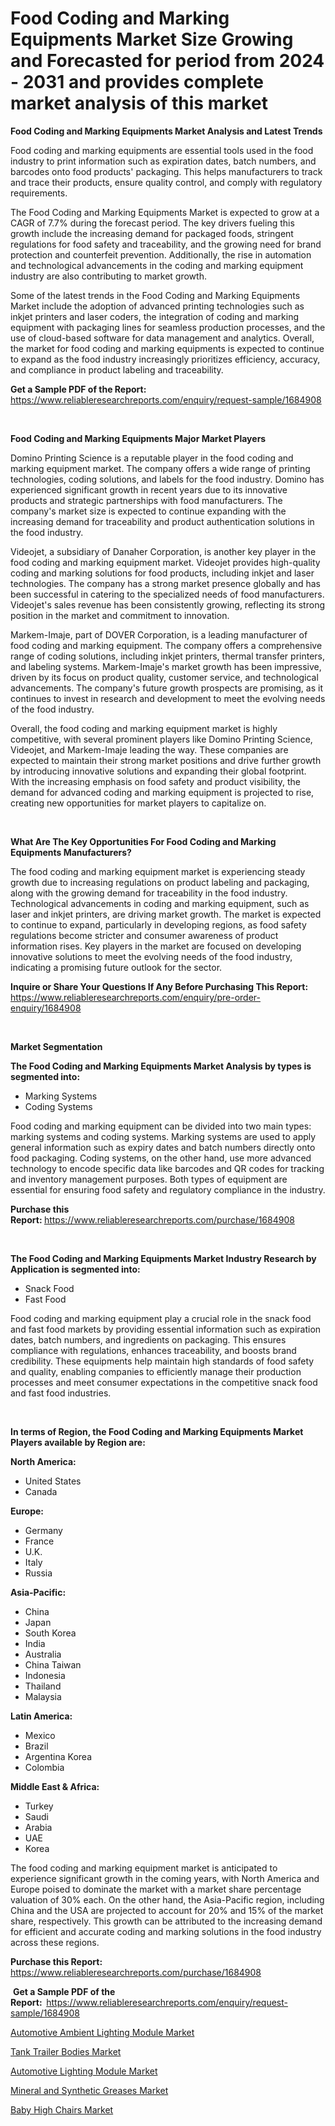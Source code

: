 <p><h1>Food Coding and Marking Equipments Market Size Growing and Forecasted for period from 2024 - 2031 and provides complete market analysis of this market</h1></p><p><strong>Food Coding and Marking Equipments Market Analysis and Latest Trends</strong></p>
<p><p>Food coding and marking equipments are essential tools used in the food industry to print information such as expiration dates, batch numbers, and barcodes onto food products' packaging. This helps manufacturers to track and trace their products, ensure quality control, and comply with regulatory requirements.</p><p>The Food Coding and Marking Equipments Market is expected to grow at a CAGR of 7.7% during the forecast period. The key drivers fueling this growth include the increasing demand for packaged foods, stringent regulations for food safety and traceability, and the growing need for brand protection and counterfeit prevention. Additionally, the rise in automation and technological advancements in the coding and marking equipment industry are also contributing to market growth.</p><p>Some of the latest trends in the Food Coding and Marking Equipments Market include the adoption of advanced printing technologies such as inkjet printers and laser coders, the integration of coding and marking equipment with packaging lines for seamless production processes, and the use of cloud-based software for data management and analytics. Overall, the market for food coding and marking equipments is expected to continue to expand as the food industry increasingly prioritizes efficiency, accuracy, and compliance in product labeling and traceability.</p></p>
<p><strong>Get a Sample PDF of the Report:&nbsp;</strong> <a href="https://www.reliableresearchreports.com/enquiry/request-sample/1684908">https://www.reliableresearchreports.com/enquiry/request-sample/1684908</a></p>
<p>&nbsp;</p>
<p><strong>Food Coding and Marking Equipments Major Market Players</strong></p>
<p><p>Domino Printing Science is a reputable player in the food coding and marking equipment market. The company offers a wide range of printing technologies, coding solutions, and labels for the food industry. Domino has experienced significant growth in recent years due to its innovative products and strategic partnerships with food manufacturers. The company's market size is expected to continue expanding with the increasing demand for traceability and product authentication solutions in the food industry.</p><p>Videojet, a subsidiary of Danaher Corporation, is another key player in the food coding and marking equipment market. Videojet provides high-quality coding and marking solutions for food products, including inkjet and laser technologies. The company has a strong market presence globally and has been successful in catering to the specialized needs of food manufacturers. Videojet's sales revenue has been consistently growing, reflecting its strong position in the market and commitment to innovation.</p><p>Markem-Imaje, part of DOVER Corporation, is a leading manufacturer of food coding and marking equipment. The company offers a comprehensive range of coding solutions, including inkjet printers, thermal transfer printers, and labeling systems. Markem-Imaje's market growth has been impressive, driven by its focus on product quality, customer service, and technological advancements. The company's future growth prospects are promising, as it continues to invest in research and development to meet the evolving needs of the food industry.</p><p>Overall, the food coding and marking equipment market is highly competitive, with several prominent players like Domino Printing Science, Videojet, and Markem-Imaje leading the way. These companies are expected to maintain their strong market positions and drive further growth by introducing innovative solutions and expanding their global footprint. With the increasing emphasis on food safety and product visibility, the demand for advanced coding and marking equipment is projected to rise, creating new opportunities for market players to capitalize on.</p></p>
<p>&nbsp;</p>
<p><strong>What Are The Key Opportunities For Food Coding and Marking Equipments Manufacturers?</strong></p>
<p><p>The food coding and marking equipment market is experiencing steady growth due to increasing regulations on product labeling and packaging, along with the growing demand for traceability in the food industry. Technological advancements in coding and marking equipment, such as laser and inkjet printers, are driving market growth. The market is expected to continue to expand, particularly in developing regions, as food safety regulations become stricter and consumer awareness of product information rises. Key players in the market are focused on developing innovative solutions to meet the evolving needs of the food industry, indicating a promising future outlook for the sector.</p></p>
<p><strong>Inquire or Share Your Questions If Any Before Purchasing This Report:</strong> <a href="https://www.reliableresearchreports.com/enquiry/pre-order-enquiry/1684908">https://www.reliableresearchreports.com/enquiry/pre-order-enquiry/1684908</a></p>
<p>&nbsp;</p>
<p><strong>Market Segmentation</strong></p>
<p><strong>The Food Coding and Marking Equipments Market Analysis by types is segmented into:</strong></p>
<p><ul><li>Marking Systems</li><li>Coding Systems</li></ul></p>
<p><p>Food coding and marking equipment can be divided into two main types: marking systems and coding systems. Marking systems are used to apply general information such as expiry dates and batch numbers directly onto food packaging. Coding systems, on the other hand, use more advanced technology to encode specific data like barcodes and QR codes for tracking and inventory management purposes. Both types of equipment are essential for ensuring food safety and regulatory compliance in the industry.</p></p>
<p><strong>Purchase this Report:&nbsp;</strong><a href="https://www.reliableresearchreports.com/purchase/1684908">https://www.reliableresearchreports.com/purchase/1684908</a></p>
<p>&nbsp;</p>
<p><strong>The Food Coding and Marking Equipments Market Industry Research by Application is segmented into:</strong></p>
<p><ul><li>Snack Food</li><li>Fast Food</li></ul></p>
<p><p>Food coding and marking equipment play a crucial role in the snack food and fast food markets by providing essential information such as expiration dates, batch numbers, and ingredients on packaging. This ensures compliance with regulations, enhances traceability, and boosts brand credibility. These equipments help maintain high standards of food safety and quality, enabling companies to efficiently manage their production processes and meet consumer expectations in the competitive snack food and fast food industries.</p></p>
<p>&nbsp;</p>
<p><strong>In terms of Region, the Food Coding and Marking Equipments Market Players available by Region are:</strong></p>
<p>
    <p> <strong> North America: </strong>
        <ul>
            <li>United States</li>
            <li>Canada</li>
        </ul>
        </p> 
    <p> <strong> Europe: </strong>
        <ul>
            <li>Germany</li>
            <li>France</li>
            <li>U.K.</li>
            <li>Italy</li>
            <li>Russia</li>
        </ul>
        </p> 
    <p> <strong> Asia-Pacific: </strong>
        <ul>
            <li>China</li>
            <li>Japan</li>
            <li>South Korea</li>
            <li>India</li>
            <li>Australia</li>
            <li>China Taiwan</li>
            <li>Indonesia</li>
            <li>Thailand</li>
            <li>Malaysia</li>
        </ul>
        </p> 
    <p> <strong> Latin America: </strong>
        <ul>
            <li>Mexico</li>
            <li>Brazil</li>
            <li>Argentina Korea</li>
            <li>Colombia</li>
        </ul>
        </p> 
    <p> <strong> Middle East & Africa: </strong>
        <ul>
            <li>Turkey</li>
            <li>Saudi</li>
            <li>Arabia</li>
            <li>UAE</li>
            <li>Korea</li>
        </ul>
    </p>
    </p>
<p><p>The food coding and marking equipment market is anticipated to experience significant growth in the coming years, with North America and Europe poised to dominate the market with a market share percentage valuation of 30% each. On the other hand, the Asia-Pacific region, including China and the USA are projected to account for 20% and 15% of the market share, respectively. This growth can be attributed to the increasing demand for efficient and accurate coding and marking solutions in the food industry across these regions.</p></p>
<p><strong>Purchase this Report: </strong><a href="https://www.reliableresearchreports.com/purchase/1684908">https://www.reliableresearchreports.com/purchase/1684908</a></p>
<p>&nbsp;<strong>Get a Sample PDF of the Report:&nbsp;&nbsp;</strong><a href="https://www.reliableresearchreports.com/enquiry/request-sample/1684908">https://www.reliableresearchreports.com/enquiry/request-sample/1684908</a></p>
<p><strong></strong></p>
<p><p><a href="https://github.com/PeterParrish5/Market-Research-Report-List-3/blob/main/automotive-ambient-lighting-module-market.md">Automotive Ambient Lighting Module Market</a></p><p><a href="https://github.com/Whitneyboyettebo9kiw7yr13/Market-Research-Report-List-1/blob/main/tank-trailer-bodies-market.md">Tank Trailer Bodies Market</a></p><p><a href="https://github.com/jhcraigie/Market-Research-Report-List-2/blob/main/automotive-lighting-module-market.md">Automotive Lighting Module Market</a></p><p><a href="https://github.com/laholand/Market-Research-Report-List-2/blob/main/mineral-and-synthetic-greases-market.md">Mineral and Synthetic Greases Market</a></p><p><a href="https://github.com/sonuprakash1/Market-Research-Report-List-1/blob/main/baby-high-chairs-market.md">Baby High Chairs Market</a></p></p>